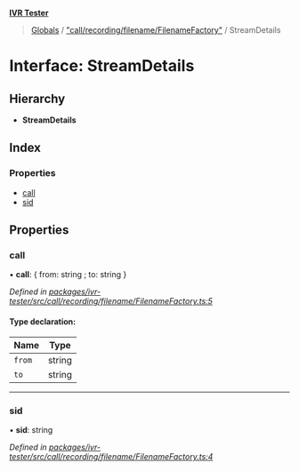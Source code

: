 **[IVR Tester](../README.md)**

> [Globals](../README.md) / ["call/recording/filename/FilenameFactory"](../modules/_call_recording_filename_filenamefactory_.md) / StreamDetails

# Interface: StreamDetails

## Hierarchy

* **StreamDetails**

## Index

### Properties

* [call](_call_recording_filename_filenamefactory_.streamdetails.md#call)
* [sid](_call_recording_filename_filenamefactory_.streamdetails.md#sid)

## Properties

### call

•  **call**: { from: string ; to: string  }

*Defined in [packages/ivr-tester/src/call/recording/filename/FilenameFactory.ts:5](https://github.com/SketchingDev/ivr-tester/blob/8e8019a/packages/ivr-tester/src/call/recording/filename/FilenameFactory.ts#L5)*

#### Type declaration:

Name | Type |
------ | ------ |
`from` | string |
`to` | string |

___

### sid

•  **sid**: string

*Defined in [packages/ivr-tester/src/call/recording/filename/FilenameFactory.ts:4](https://github.com/SketchingDev/ivr-tester/blob/8e8019a/packages/ivr-tester/src/call/recording/filename/FilenameFactory.ts#L4)*
